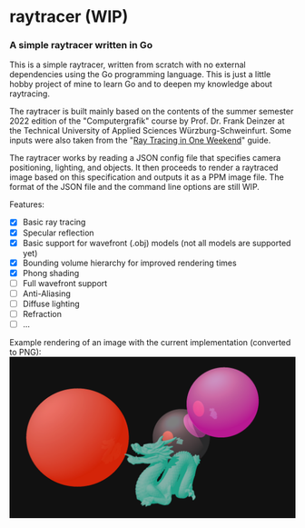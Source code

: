 # raytracer (WIP)
### A simple raytracer written in Go

This is a simple raytracer, written from scratch with no external dependencies using the Go programming language. This is just a little hobby project of mine to learn Go and to deepen my knowledge about raytracing.

The raytracer is built mainly based on the contents of the summer semester 2022 edition of the  "Computergrafik" course by Prof. Dr. Frank Deinzer at the Technical University of Applied Sciences Würzburg-Schweinfurt. Some inputs were also taken from the "[Ray Tracing in One Weekend](https://raytracing.github.io/books/RayTracingInOneWeekend.html)" guide.

The raytracer works by reading a JSON config file that specifies camera positioning, lighting, and objects. It then proceeds to render a raytraced image based on this specification and outputs it as a PPM image file. The format of the JSON file and the command line options are still WIP.

Features:
- [x] Basic ray tracing
- [x] Specular reflection
- [x] Basic support for wavefront (.obj) models (not all models are supported yet)
- [x] Bounding volume hierarchy for improved rendering times
- [x] Phong shading
- [ ] Full wavefront support
- [ ] Anti-Aliasing
- [ ] Diffuse lighting
- [ ] Refraction
- [ ] ...

Example rendering of an image with the current implementation (converted to PNG):
![Example rendering](example.png)